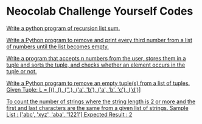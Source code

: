 # Neocolab Challenge Yourself Codes

[Write a python program of recursion list sum.](https://github.com/atharva-narkhede/Python/blob/main/Week%204/Challenge%20Yourself/recursion_list_sum.py)

[Write a Python program to remove and print every third number from a list of numbers until the list becomes empty.](https://github.com/atharva-narkhede/Python/blob/main/Week%204/Challenge%20Yourself/remove%26print_3rd_number_from_list.py)

[Write a program that accepts n numbers from the user, stores them in a tuple and sorts the tuple, and checks whether an element occurs in the tuple or not.](https://github.com/atharva-narkhede/Python/blob/main/Week%204/Challenge%20Yourself/store_sort_check_tuple.py)

[Write a Python program to remove an empty tuple(s) from a list of tuples. Given Tuple: L = [(), (), ('',), ('a', 'b'), ('a', 'b', 'c'), ('d')]
](https://github.com/atharva-narkhede/Python/blob/main/Week%204/Challenge%20Yourself/remove_element_from_tuple.py)

[To count the number of strings where the string length is 2 or more and the first and last characters are the same from a given list of strings. Sample List : ['abc', 'xyz', 'aba', '1221'] Expected Result : 2]()
